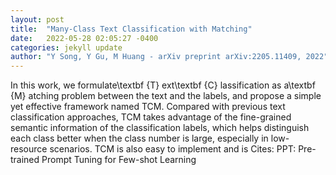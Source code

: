 ```yaml
---
layout: post
title:  "Many-Class Text Classification with Matching"
date:   2022-05-28 02:05:27 -0400
categories: jekyll update
author: "Y Song, Y Gu, M Huang - arXiv preprint arXiv:2205.11409, 2022"
---
```

In this work, we formulate\textbf {T} ext\textbf {C} lassification as a\textbf {M} atching problem between the text and the labels, and propose a simple yet effective framework named TCM. Compared with previous text classification approaches, TCM takes advantage of the fine-grained semantic information of the classification labels, which helps distinguish each class better when the class number is large, especially in low-resource scenarios. TCM is also easy to implement and is  Cites: PPT: Pre-trained Prompt Tuning for Few-shot Learning